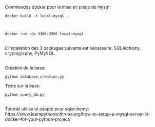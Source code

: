 
Commandes docker pour la mise en place de mysql: <br>

```
docker build -t local-mysql .
```
 <br>

```
docker run -dp 3306:3306 local-mysql
```
 <br>
L'installation des 3 packages suivants est nécessaire: SQLAlchemy, cryptography, PyMySQL. <br> <br>

Création de la base:

```
python database_creation.py
```

Tests sur la base: <br>

```
python query_db.py
```

 <br>
Tutoriel utilisé et adapté pour sqlalchemy:
https://www.learnpythonwithrune.org/how-to-setup-a-mysql-server-in-docker-for-your-python-project/

